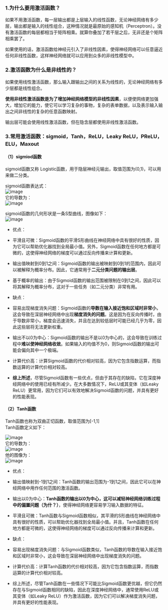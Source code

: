 ### 1.为什么要用激活函数？

如果不用激活函数，每一层输出都是上层输入的线性函数，无论神经网络有多少层，输出都是输入的线性组合，这种情况就是最原始的感知机（Perceptron）。没有激活函数的每层都相当于矩阵相乘。就算你叠加了若干层之后，无非还是个矩阵相乘罢了。

如果使用的话，激活函数给神经元引入了非线性因素，使得神经网络可以任意逼近任何非线性函数，这样神经网络就可以应用到众多的非线性模型中。

### 2.激活函数为什么是非线性的？

如果使用线性激活函数，那么输入跟输出之间的关系为线性的，无论神经网络有多少层都是线性组合。

**使用非线性激活函数是为了增加神经网络模型的非线性因素**，以便使网络更加强大，增加它的能力，使它可以学习复杂的事物，复杂的表单数据，以及表示输入输出之间非线性的复杂的任意函数映射。

输出层可能会使用线性激活函数，但在隐含层都使用非线性激活函数。
 
### 3.常用激活函数：sigmoid，Tanh，ReLU，Leaky ReLU，PReLU，ELU，Maxout

#### （1）sigmiod函数  
sigmoid函数又称 Logistic函数，用于隐层神经元输出，取值范围为(0,1)，可以用来做二分类。

sigmoid函数表达式：  
![image](https://www.zhihu.com/equation?tex=%5Csigma%28x%29%3D%5Cfrac%7B1%7D%7B1%2Be%5E%7B-x%7D%7D)   
它的导数为：  
![image](https://pic1.zhimg.com/80/v2-e2fbdc1a61f770bc462d0622b65fe66c_1440w.jpg)  

sigmoid函数的几何形状是一条S型曲线，图像如下：  
![image](https://img-blog.csdnimg.cn/img_convert/e1f0517ce6d38715fc5eeb14ad014eea.png)  

* 优点：

* 平滑且可微：Sigmoid函数的平滑S形曲线在神经网络中具有很好的性质，因为它可以帮助优化器找到全局最小值。另外，Sigmoid函数在任何地方都是可微的，这使得神经网络的梯度可以通过反向传播来计算和更新。

* 输出值映射到0到1之间：Sigmoid函数的输出被映射到0到1的范围内，因此可以被解释为概率分布。因此，它通常用于**二元分类问题的输出层**。

* 基于概率的输出：由于Sigmoid函数的输出范围被限制在0到1之间，因此可以将其解释为概率分布，这对于一些任务（如二元分类）非常有用。

* 缺点：

* 容易出现梯度消失问题：Sigmoid函数的**导数在输入接近饱和区域时非常小**，这会导致在深层神经网络中出现**梯度消失的问题**。这是因为在反向传播时，由于导数非常小，梯度会迅速消失，并且在达到较低层时可能已经几乎为零，因此这些层将无法更新权重。

* 输出不以0为中心：Sigmoid函数的输出不是以0为中心的，这会导致在训练过程中**难以使神经网络收敛**。如果输入的均值不为0，则Sigmoid函数的输出可能会偏向其中一个极端。

* 计算代价高：计算Sigmoid函数的代价相对较高，因为它包含指数运算，而指数运算的计算代价相对较高。

* **综上所述**，尽管Sigmoid函数有一些优点，但由于其存在的缺陷，它在深度神经网络中的使用已经有所减少。在大多数情况下，ReLU或其变体（如Leaky ReLU）更常用，因为它们可以有效地解决Sigmoid函数的问题，并具有更好的性能表现。

#### （2）Tanh函数  
Tanh函数也称为双曲正切函数，取值范围为[-1,1]  
Tanh函数定义如下：  

![image](https://img-blog.csdnimg.cn/20210302142654537.png?x-oss-process=image/watermark,type_ZmFuZ3poZW5naGVpdGk,shadow_10,text_aHR0cHM6Ly9ibG9nLmNzZG4ubmV0L3dlaXhpbl80MDk1OTg5MA==,size_16,color_FFFFFF,t_70)  
它的导数为：  
![image](https://pic1.zhimg.com/80/v2-a1850908aacbfdcabcc551ecc9196b14_1440w.jpg)  
他的图像为：  
![image](https://img-blog.csdnimg.cn/img_convert/aff10bebd3a3a599c044499eed34f70a.png)  

* 优点：

* 输出值映射到-1到1之间：Tanh函数的输出范围为-1到1之间，因此它可以在神经网络中用作任何范围的激活函数。

* 输出以0为中心：**Tanh函数的输出以0为中心，这可以减轻神经网络训练过程中的偏置问题（为什？）**，使得神经网络更容易学习输入数据的特征。

* 平滑且可微：Tanh函数与Sigmoid函数相似，其平滑的S形曲线在神经网络中具有很好的性质，可以帮助优化器找到全局最小值。并且，Tanh函数在任何地方都是可微的，这使得神经网络的梯度可以通过反向传播来计算和更新。

* 缺点：

* 容易出现梯度消失问题：与Sigmoid函数类似，Tanh函数的导数在输入接近饱和区域时非常小，这会导致在深层神经网络中出现梯度消失的问题。

* 计算代价高：计算Tanh函数的代价相对较高，因为它包含指数运算，而指数运算的计算代价相对较高。

* 综上所述，尽管Tanh函数在一些情况下可能比Sigmoid函数更优越，但它仍然存在与Sigmoid函数相同的缺陷，因此在深度神经网络中，通常使用ReLU或其变体（如Leaky ReLU）作为激活函数，因为它们可以解决梯度消失问题，并具有更好的性能表现。
